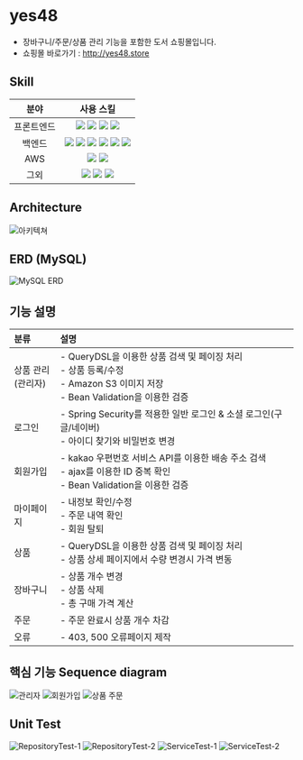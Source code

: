 # yes48
- 장바구니/주문/상품 관리 기능을 포함한 도서 쇼핑몰입니다.
- 쇼핑몰 바로가기 : http://yes48.store

## Skill
|분야|사용 스킬|
|:--:|:--:|
|프론트엔드|<img src="https://img.shields.io/badge/BootStrap-7952B3?style=flat&logo=bootstrap&logoColor=white"/> <img src="https://img.shields.io/badge/Thymeleaf-005F0F?style=flat&logo=thymeleaf&logoColor=white"/> <img src="https://img.shields.io/badge/JavaScript-F7DF1E?style=flat&logo=javascript&logoColor=white"/> <img src="https://img.shields.io/badge/jQuery-0769AD?style=flat&logo=jQuery&logoColor=white"/>|
|백엔드|<img src="https://img.shields.io/badge/Spring Boot 3.0.9-6DB33F?style=flat&logo=springboot&logoColor=white"/> <img src="https://img.shields.io/badge/Spring Security-6DB33F?style=flat&logo=springsecurity&logoColor=white"/> <img src="https://img.shields.io/badge/Spring Data JPA-007054?style=flat&logo=jpa&logoColor=white"/> <img src="https://img.shields.io/badge/QueryDSL-007054?style=flat&logo=QueryDSL&logoColor=white"/> <img src="https://img.shields.io/badge/MySQL-4479A1?style=flat&logo=mysql&logoColor=white"/> <img src="https://img.shields.io/badge/H2-E50010?style=flat&logo=h2&logoColor=white"/>|
|AWS|<img src="https://img.shields.io/badge/Amazon EC2-FF9900?style=flat&logo=amazonec2&logoColor=white"/> <img src="https://img.shields.io/badge/Amazon S3-569A31?style=flat&logo=amazons3&logoColor=white"/>|
|그외|<img src="https://img.shields.io/badge/OAuth2.0-EB5424?style=flat&logo=OAuth2.0&logoColor=white"/> <img src="https://img.shields.io/badge/Postman-FF6C37?style=flat&logo=postman&logoColor=white"/> <img src="https://img.shields.io/badge/GitHub-181717?style=flat&logo=github&logoColor=white"/>|


## Architecture
![아키텍쳐](https://github.com/harvee0813/yes48/assets/116448571/3b27be2b-630d-4b32-9831-ec463b47a7be)

## ERD (MySQL)
![MySQL ERD](https://github.com/harvee0813/yes48/assets/116448571/475c9ef3-8ed2-4376-bb6f-815e837ae8e6)

## 기능 설명
|분류|설명|
|:--|:--|
|상품 관리</br>(관리자)|- QueryDSL을 이용한 상품 검색 및 페이징 처리 </br> - 상품 등록/수정 </br> - Amazon S3 이미지 저장 </br> - Bean Validation을 이용한 검증|
|로그인|- Spring Security를 적용한 일반 로그인 & 소셜 로그인(구글/네이버) </br> - 아이디 찾기와 비밀번호 변경|
|회원가입|- kakao 우편번호 서비스 API를 이용한 배송 주소 검색 </br> - ajax를 이용한 ID 중복 확인 </br> - Bean Validation을 이용한 검증|
|마이페이지|- 내정보 확인/수정 </br> - 주문 내역 확인 </br> - 회원 탈퇴|
|상품|- QueryDSL을 이용한 상품 검색 및 페이징 처리 </br> - 상품 상세 페이지에서 수량 변경시 가격 변동|
|장바구니|- 상품 개수 변경 </br> - 상품 삭제 </br> - 총 구매 가격 계산|
|주문|- 주문 완료시 상품 개수 차감|
|오류|- 403, 500 오류페이지 제작|


## 핵심 기능 Sequence diagram
  ![관리자](https://github.com/harvee0813/yes48/assets/116448571/7fe1fc6c-cd5f-4286-a10a-d6a4e0e40610)
  ![회원가입](https://github.com/harvee0813/yes48/assets/116448571/c842afc9-c02b-4426-9a61-2969ce3c07e3)
  ![상품 주문](https://github.com/harvee0813/yes48/assets/116448571/dff9e881-e48b-4c80-9a40-426ce9374655)

## Unit Test
![RepositoryTest-1](https://github.com/harvee0813/yes48/assets/116448571/9104868d-e30c-4e3f-a426-f31a470988cc)
![RepositoryTest-2](https://github.com/harvee0813/yes48/assets/116448571/65d45e88-b0e3-4d2c-87e0-efd7d7b9a484)
![ServiceTest-1](https://github.com/harvee0813/yes48/assets/116448571/32cd3897-6c2f-4668-bfd6-098671be6498)
![ServiceTest-2](https://github.com/harvee0813/yes48/assets/116448571/71d2b1a1-c990-4dea-97c3-8ba5cf9b6dba)
